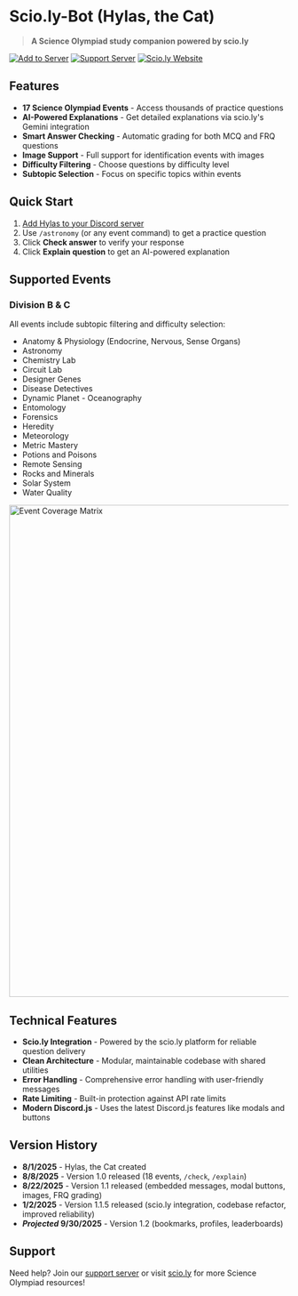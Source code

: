 # Scio.ly-Bot (Hylas, the Cat)

> **A Science Olympiad study companion powered by scio.ly**

[![Add to Server](https://img.shields.io/badge/Add%20to%20Server-7289DA?style=for-the-badge&logo=discord&logoColor=white)](https://tinyurl.com/hylasthecat2)
[![Support Server](https://img.shields.io/badge/Support%20Server-5865F2?style=for-the-badge&logo=discord&logoColor=white)](https://discord.gg/BG8aTQnc7k)
[![Scio.ly Website](https://img.shields.io/badge/Scio.ly-FF6B6B?style=for-the-badge&logo=web&logoColor=white)](https://scio.ly/)

## Features

- **17 Science Olympiad Events** - Access thousands of practice questions
- **AI-Powered Explanations** - Get detailed explanations via scio.ly's Gemini integration
- **Smart Answer Checking** - Automatic grading for both MCQ and FRQ questions
- **Image Support** - Full support for identification events with images
- **Difficulty Filtering** - Choose questions by difficulty level
- **Subtopic Selection** - Focus on specific topics within events

## Quick Start

1. [Add Hylas to your Discord server](https://tinyurl.com/hylasthecat2)
2. Use `/astronomy` (or any event command) to get a practice question
3. Click **Check answer** to verify your response
4. Click **Explain question** to get an AI-powered explanation

## Supported Events

### Division B & C
All events include subtopic filtering and difficulty selection:

- Anatomy & Physiology (Endocrine, Nervous, Sense Organs)
- Astronomy  
- Chemistry Lab
- Circuit Lab
- Designer Genes
- Disease Detectives
- Dynamic Planet - Oceanography
- Entomology
- Forensics
- Heredity
- Meteorology
- Metric Mastery
- Potions and Poisons
- Remote Sensing
- Rocks and Minerals
- Solar System
- Water Quality

<img width="1405" height="885" alt="Event Coverage Matrix" src="https://github.com/user-attachments/assets/f41d8305-b7b3-4f6a-9f0a-42dabf15243c" />

## Technical Features

- **Scio.ly Integration** - Powered by the scio.ly platform for reliable question delivery
- **Clean Architecture** - Modular, maintainable codebase with shared utilities
- **Error Handling** - Comprehensive error handling with user-friendly messages
- **Rate Limiting** - Built-in protection against API rate limits
- **Modern Discord.js** - Uses the latest Discord.js features like modals and buttons

## Version History

- **8/1/2025** - Hylas, the Cat created
- **8/8/2025** - Version 1.0 released (18 events, `/check`, `/explain`)
- **8/22/2025** - Version 1.1 released (embedded messages, modal buttons, images, FRQ grading)
- **1/2/2025** - Version 1.1.5 released (scio.ly integration, codebase refactor, improved reliability)
- **_Projected_ 9/30/2025** - Version 1.2 (bookmarks, profiles, leaderboards)

## Support

Need help? Join our [support server](https://discord.gg/BG8aTQnc7k) or visit [scio.ly](https://scio.ly/) for more Science Olympiad resources!
